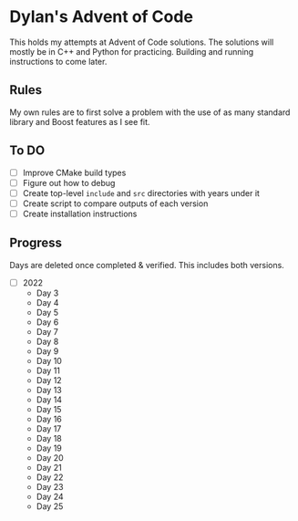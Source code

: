 # Dylan's Advent of Code

This holds my attempts at Advent of Code solutions.
The solutions will mostly be in C++ and Python for practicing.
Building and running instructions to come later.

## Rules

My own rules are to first solve a problem with the use of as many standard library and Boost features as I see fit.

## To DO

- [ ] Improve CMake build types
- [ ] Figure out how to debug
- [ ] Create top-level `include` and `src` directories with years under it
- [ ] Create script to compare outputs of each version
- [ ] Create installation instructions

## Progress

Days are deleted once completed & verified.
This includes both versions.

- [ ] 2022
  - Day 3
  - Day 4
  - Day 5
  - Day 6
  - Day 7
  - Day 8
  - Day 9
  - Day 10
  - Day 11
  - Day 12
  - Day 13
  - Day 14
  - Day 15
  - Day 16
  - Day 17
  - Day 18
  - Day 19
  - Day 20
  - Day 21
  - Day 22
  - Day 23
  - Day 24
  - Day 25
